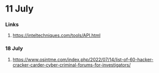 # 11 July 

### Links 

1. https://inteltechniques.com/tools/API.html


### 18 July 

1. https://www.osintme.com/index.php/2022/07/14/list-of-60-hacker-cracker-carder-cyber-criminal-forums-for-investigators/

